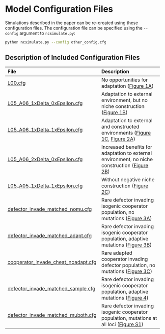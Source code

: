 # Model Configuration Files

Simulations described in the paper can be re-created using these configuration
files.  The configuration file can be specified using the `--config` argument
to `ncsimulate.py`:

```sh
python ncsimulate.py --config other_config.cfg
```

## Description of Included Configuration Files

| File               | Description                                                                            |
|:-------------------|:---------------------------------------------------------------------------------------|
| [L00.cfg](L00.cfg) | No opportunities for adaptation ([Figure 1A](../figures/Figure1.png))                  |
| [L05_A06_1xDelta_0xEpsilon.cfg](L05_A06_1xDelta_0xEpsilon.cfg) | Adaptation to external environment, but no niche construction ([Figure 1B](../figures/Figure1.png)) |
| [L05_A06_1xDelta_1xEpsilon.cfg](L05_A06_1xDelta_1xEpsilon.cfg) | Adaptation to external and constructed environments ([Figure 1C](../figures/Figure1.png), [Figure 2A](../figures/Figure2.png)) |
| [L05_A06_2xDelta_0xEpsilon.cfg](L05_A06_2xDelta_0xEpsilon.cfg) | Increased benefits for adaptation to external environment, no niche construction ([Figure 2B](../figures/Figure2.png)) |
| [L05_A05_1xDelta_1xEpsilon.cfg](L05_A05_1xDelta_1xEpsilon.cfg) | Without negative niche construction ([Figure 2C](../figures/Figure2.png)) |
| [defector_invade_matched_nomu.cfg](defector_invade_matched_nomu.cfg) | Rare defector invading isogenic cooperator population, no mutations ([Figure 3A](../figures/Figure3.png)) |
| [defector_invade_matched_adapt.cfg](defector_invade_matched_adapt.cfg) | Rare defector invading isogenic cooperator population, adaptive mutations ([Figure 3B](../figures/Figure3.png)) |
| [cooperator_invade_cheat_noadapt.cfg](cooperator_invade_cheat_noadapt.cfg) | Rare adapted cooperator invading defector population, no mutations ([Figure 3C](../figures/Figure3.png)) |
| [defector_invade_matched_sample.cfg](defector_invade_matched_sample.cfg) | Rare defector invading isogenic cooperator population, adaptive mutations ([Figure 4](../figures/Figure4.png)) |
| [defector_invade_matched_muboth.cfg](defector_invade_matched_muboth.cfg) | Rare defector invading isogenic cooperator population, mutations at all loci ([Figure S1](../figures/FigureS1.png)) |

